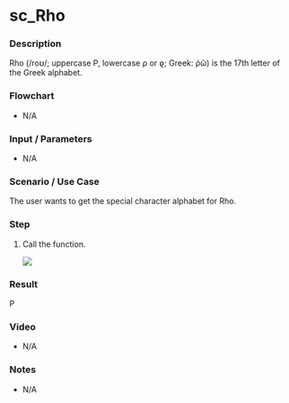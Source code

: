 # sc_Rho

### Description

Rho (/roʊ/; uppercase Ρ, lowercase ρ or ϱ; Greek: ῥῶ) is the 17th letter of the Greek alphabet.

### Flowchart

- N/A 

### Input / Parameters

- N/A

### Scenario / Use Case

The user wants to get the special character alphabet for Rho.

### Step

1. Call the function.
    
    ![](../../../../document/function/SpecialCharacter/sc_Rho/sc_Rho-step-1.png?raw=true)
 
### Result

Ρ
 
### Video

- N/A

<!--[![Video](http://i.imgur.com/Ot5DWAW.png)](https://youtu.be/StTqXEQ2l-Y?t=35s)-->

### Notes

- N/A